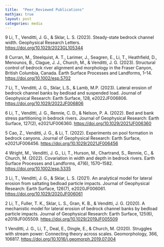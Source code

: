 ```yaml
---
title:  "Peer_Reviewed Publications"
mathjax: true
layout: post
categories: media
---
```

9 Li, T., Venditti, J. G., & Sklar, L. S. (2023). Steady-state bedrock channel width. Geophysical Research Letters. https://doi.org/10.1029/2023GL105344

8 Curran, M., Steelquist, A. T., Larimer, J., Seagren, E., Li, T., Heathfield, D., Menounos, B., Clague, J. J., Church, M., & Venditti, J. G. (2023). Structural control of bedrock river alignment and morphology in the Fraser Canyon, British Columbia, Canada. Earth Surface Processes and Landforms, 1–14. https://doi.org/10.1002/esp.5702

7 Li, T., Venditti, J. G., Sklar, L.S., & Lamb, M.P. (2023). Lateral erosion of bedrock channel banks by bedload and suspended load. Journal of Geophysical Research: Earth Surface, 128, e2022JF006806. https://doi.org/10.1029/2022JF006806
   
6 Li, T., Venditti, J. G., Rennie, C. D., & Nelson, P. A. (2022). Bed and bank stress partitioning in bedrock rivers. Journal of Geophysical Research: Earth Surface, 127(2), e2021JF006360.   https://doi.org/10.1029/2021JF006360
   
5 Cao, Z., Venditti, J. G., & Li, T. (2022). Experiments on pool formation in bedrock canyons. Journal of Geophysical Research: Earth Surface, e2021JF006456. https://doi.org/10.1029/2021JF006456
   
4 Wright, M., Venditti, J. G., Li, T., Hurson, M., Chartrand, S., Rennie, C., & Church, M. (2022). Covariation in width and depth in bedrock rivers. Earth Surface Processes and Landforms, 47(6), 1570–1582. https://doi.org/10.1002/esp.5335
   
3 Li, T., Venditti, J. G., & Sklar, L. S. (2021). An analytical model for lateral erosion from saltating bedload particle impacts. Journal of Geophysical Research: Earth Surface, 126(7), e2020JF006061. 
    https://doi.org/10.1029/2020JF006061
   
2 Li, T., Fuller, T. K., Sklar, L. S., Gran, K. B., & Venditti, J. G. (2020). A mechanistic model for lateral erosion of bedrock channel banks by bedload particle impacts. Journal of Geophysical Research: Earth Surface, 125(6), e2019JF005509. 
    https://doi.org/10.1029/2019JF005509
   
1 Venditti, J. G., Li, T., Deal, E., Dingle, E., & Church, M. (2020). Struggles with stream power: Connecting theory across scales. Geomorphology, 366, 106817. https://doi.org/10.1016/j.geomorph.2019.07.004
